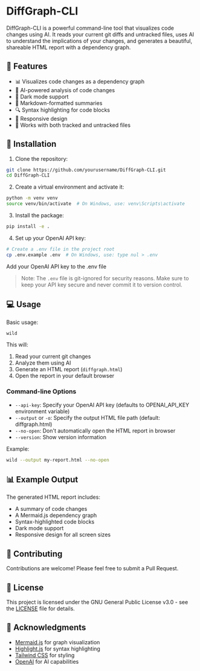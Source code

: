 # DiffGraph-CLI

DiffGraph-CLI is a powerful command-line tool that visualizes code changes using AI. It reads your current git diffs and untracked files, uses AI to understand the implications of your changes, and generates a beautiful, shareable HTML report with a dependency graph.

## 🌟 Features

- 📊 Visualizes code changes as a dependency graph
- 🤖 AI-powered analysis of code changes
- 🌙 Dark mode support
- 📝 Markdown-formatted summaries
- 🔍 Syntax highlighting for code blocks
- 📱 Responsive design
- 🔄 Works with both tracked and untracked files

## 🚀 Installation

1. Clone the repository:
```bash
git clone https://github.com/yourusername/DiffGraph-CLI.git
cd DiffGraph-CLI
```

2. Create a virtual environment and activate it:
```bash
python -m venv venv
source venv/bin/activate  # On Windows, use: venv\Scripts\activate
```

3. Install the package:
```bash
pip install -e .
```

4. Set up your OpenAI API key:
```bash
# Create a .env file in the project root
cp .env.example .env  # On Windows, use: type nul > .env
```
Add your OpenAI API key to the .env file

> Note: The `.env` file is git-ignored for security reasons. Make sure to keep your API key secure and never commit it to version control.

## 💻 Usage

Basic usage:
```bash
wild
```

This will:
1. Read your current git changes
2. Analyze them using AI
3. Generate an HTML report (`diffgraph.html`)
4. Open the report in your default browser

### Command-line Options

- `--api-key`: Specify your OpenAI API key (defaults to OPENAI_API_KEY environment variable)
- `--output` or `-o`: Specify the output HTML file path (default: diffgraph.html)
- `--no-open`: Don't automatically open the HTML report in browser
- `--version`: Show version information

Example:
```bash
wild --output my-report.html --no-open
```

## 📊 Example Output

The generated HTML report includes:
- A summary of code changes
- A Mermaid.js dependency graph
- Syntax-highlighted code blocks
- Dark mode support
- Responsive design for all screen sizes

## 🤝 Contributing

Contributions are welcome! Please feel free to submit a Pull Request.

## 📝 License

This project is licensed under the GNU General Public License v3.0 - see the [LICENSE](LICENSE) file for details.

## 🙏 Acknowledgments

- [Mermaid.js](https://mermaid.js.org/) for graph visualization
- [Highlight.js](https://highlightjs.org/) for syntax highlighting
- [Tailwind CSS](https://tailwindcss.com/) for styling
- [OpenAI](https://openai.com/) for AI capabilities

